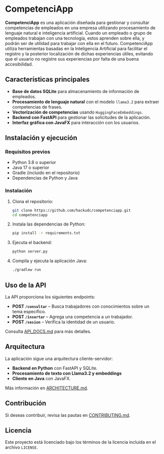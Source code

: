 # CompetenciApp

**CompetenciApp** es una aplicación diseñada para gestionar y consultar competencias de empleados en una empresa utilizando procesamiento de lenguaje natural e inteligencia artificial. Cuando un empleado o grupo de empleados trabajan con una tecnología, estos aprenden sobre ella, y podrán ser de utilidad para trabajar con ella en el futuro. CompetenciApp utiliza herramientas basadas en la Inteligencia Artificial para facilitar el registro y la posterior localización de dichas experiencias útiles, evitando que el usuario no registre sus experiencias por falta de una buena accesibilidad.

## Características principales

- **Base de datos SQLite** para almacenamiento de información de empleados.
- **Procesamiento de lenguaje natural** con el modelo `llama3.2` para extraer competencias de frases.
- **Vectorización de competencias** usando `HuggingFaceEmbeddings`.
- **Backend con FastAPI** para gestionar las solicitudes de la aplicación.
- **Interfaz gráfica con JavaFX** para interacción con los usuarios.

## Instalación y ejecución

### Requisitos previos

- Python 3.8 o superior
- Java 17 o superior
- Gradle (incluido en el repositorio)
- Dependencias de Python y Java

### Instalación

1. Clona el repositorio:
   ```sh
   git clone https://github.com/hackudc/competenciapp.git
   cd competenciapp
   ```
2. Instala las dependencias de Python:
   ```sh
   pip install -r requirements.txt
   ```
3. Ejecuta el backend:
   ```sh
   python server.py
   ```
4. Compila y ejecuta la aplicación Java:
   ```sh
   ./gradlew run
   ```

## Uso de la API

La API proporciona los siguientes endpoints:

- **POST `/consultar`** – Busca trabajadores con conocimientos sobre un tema específico.
- **POST `/insertar`** – Agrega una competencia a un trabajador.
- **POST `/sesion`** – Verifica la identidad de un usuario.

Consulta [API_DOCS.md](API_DOCS.md) para más detalles.

## Arquitectura

La aplicación sigue una arquitectura cliente-servidor:

- **Backend en Python** con FastAPI y SQLite.
- **Procesamiento de texto con Llama3.2 y embeddings**
- **Cliente en Java** con JavaFX.

Más información en [ARCHITECTURE.md](ARCHITECTURE.md).

## Contribución

Si deseas contribuir, revisa las pautas en [CONTRIBUTING.md](CONTRIBUTING.md).

## Licencia

Este proyecto está licenciado bajo los términos de la licencia incluida en el archivo `LICENSE`.


